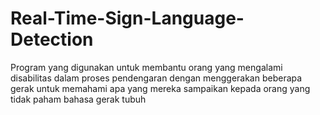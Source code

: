 # Real-Time-Sign-Language-Detection
Program yang digunakan untuk membantu orang yang mengalami disabilitas dalam proses pendengaran dengan menggerakan beberapa gerak untuk memahami apa yang mereka sampaikan kepada orang yang tidak paham bahasa gerak tubuh 
